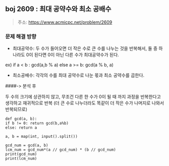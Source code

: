 ## boj 2609 : 최대 공약수와 최소 공배수
> 주소: https://www.acmicpc.net/problem/2609


### 문제 해결 방향
+ 최대공약수: 두 수가 들어오면 더 작은 수로 큰 수를 나누는 것을 반복해서, 둘 중 하나라도 0이 된다면 0이 아닌 다른 수가 최대공약수가 된다.

ex) if a < b : gcd(a,b % a)
    else a >= b: gcd(a % b, a)

+ 최소공배수: 각각의 수를 최대 공약수로 나눈 몫과 최소 공약수를 곱한다.

####-> 분석 후

두 수의 크기에 상관하지 않고, 무조건 다른 한 수가 0이 될 때 까지 과정을 반복한다고 생각하고 재귀적으로 반복
(더 큰 수로 나누더라도 똑같이 더 작은 수가 나머지로 나와서 반복되므로)

    def gcd(a, b):
    if b != 0: return gcd(b,a%b)
    else: return a

    a, b = map(int, input().split())

    gcd_num = gcd(a, b)
    lcm_num = gcd_num*(a // gcd_num) * (b // gcd_num)
    print(gcd_num)
    print(lcm_num)